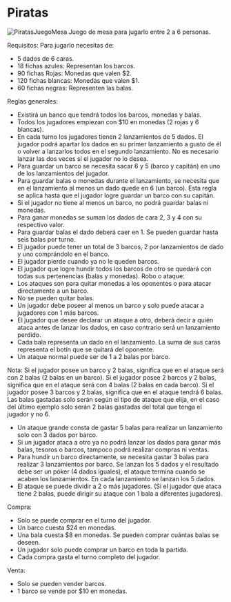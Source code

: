 # Piratas
![PiratasJuegoMesa](https://user-images.githubusercontent.com/77111403/107606637-b3f85f00-6c04-11eb-96fa-fc53079d8edc.png)
Juego de mesa para jugarlo entre 2 a 6 personas.


Requisitos:
Para jugarlo necesitas de: 
-	5 dados de 6 caras.
-	18 fichas azules: Representan los barcos.
-	90 fichas Rojas: Monedas que valen $2.
-	120 fichas blancas: Monedas que valen $1.
-	60 fichas negras: Representen las balas.

Reglas generales:
-	Existirá un banco que tendrá todos los barcos, monedas y balas.
-	Todos los jugadores empiezan con $10 en monedas (2 rojas y 6 blancas).
-	En cada turno los jugadores tienen 2 lanzamientos de 5 dados. El jugador podrá apartar los dados en su primer lanzamiento a gusto de él o volver a lanzarlos todos en el segundo lanzamiento. No es necesario lanzar las dos veces si el jugador no lo desea.
-	Para guardar un barco se necesita sacar 6 y 5 (barco y capitán) en uno de los lanzamientos del jugador.
-	Para guardar balas o monedas durante el lanzamiento, se necesita que en el lanzamiento al menos un dado quede en 6 (un barco). Esta regla se aplica hasta que el jugador logre guardar un barco con su capitán.
-	Si el jugador no tiene al menos un barco, no podrá guardar balas ni monedas.
-	Para ganar monedas se suman los dados de cara 2, 3 y 4 con su respectivo valor.
-	Para guardar balas el dado deberá caer en 1. Se pueden guardar hasta seis balas por turno.
-	El jugador puede tener un total de 3 barcos, 2 por lanzamientos de dado y uno comprándolo en el banco.
-	El jugador pierde cuando ya no le queden barcos.
-	El jugador que logre hundir todos los barcos de otro se quedará con todas sus pertenencias (balas y monedas).
Robo o ataque:
-	Los ataques son para quitar monedas a los oponentes o para atacar directamente a un barco. 
-	No se pueden quitar balas.
-	Un jugador debe poseer al menos un barco y solo puede atacar a jugadores con 1 más barcos.
-	El jugador que desee declarar un ataque a otro, deberá decir a quién ataca antes de lanzar los dados, en caso contrario será un lanzamiento perdido.
-	Cada bala representa un dado en el lanzamiento. La suma de sus caras representa el botín que se quitará del oponente.
-	Un ataque normal puede ser de 1 a 2 balas por barco.

Nota: Si el jugador posee un barco y 2 balas, significa que en el ataque será con 2 balas (2 balas en un barco). Si el jugador posee 2 barcos y 2 balas, significa que en el ataque será con 4 balas (2 balas en cada barco). Si el jugador posee 3 barcos y 2 balas, significa que en el ataque tendrá 6 balas. Las balas gastadas solo serán según el tipo de ataque que elija, en el caso del último ejemplo solo serán 2 balas gastadas del total que tenga el jugador y no 6.

-	Un ataque grande consta de gastar 5 balas para realizar un lanzamiento solo con 3 dados por barco.
-	Si un jugador ataca a otro ya no podrá lanzar los dados para ganar más balas, tesoros o barcos, tampoco podrá realizar compras ni ventas.
-	Para hundir un barco directamente, se necesita gastar 3 balas para realizar 3 lanzamientos por barco. Se lanzan los 5 dados y el resultado debe ser un póker (4 dados iguales), el ataque termina cuando se acaben los lanzamientos. En cada lanzamiento se lanzan los 5 dados.
-	El ataque se puede dividir a 2 o más jugadores. (Si el jugador que ataca tiene 2 balas, puede dirigir su ataque con 1 bala a diferentes jugadores). 

Compra:
-	Solo se puede comprar en el turno del jugador.
-	Un barco cuesta $24 en monedas.
-	Una bala cuesta $8 en monedas. Se pueden comprar cuántas balas se deseen.
-	Un jugador solo puede comprar un barco en toda la partida. 
-	Cada compra gasta el turno completo del jugador.

Venta:
-	Solo se pueden vender barcos.
-	1 barco se vende por $10 en monedas.
